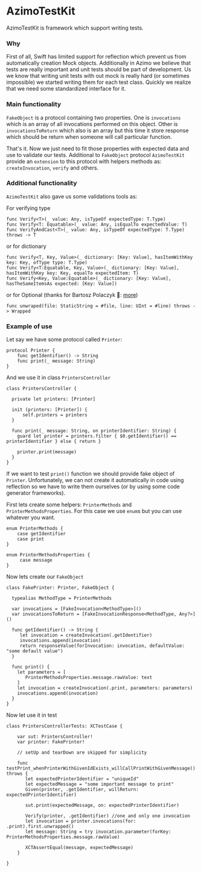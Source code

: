 # AzimoTestKit

AzimoTestKit is framework which support writing tests.

### Why

First of all, Swift has limited support for reflection which prevent us from automatically creation Mock objects. Additionally in Azimo we believe that tests are really important and unit tests should be part of development. Us we know that writing unit tests with out mock is really hard (or sometimes impossible) we started writing them for each test class. Quickly we realize that we need some standardized interface for it.

### Main functionality

`FakeObject` is a protocol containing two properties. One is `invocations` which is an array of all invocations performed on this object. Other is `invocationsToReturn` which also is an array but this time it store response which should be return when someone will call particular function.

That's it. Now we just need to fit those properties with expected data and use to validate our tests. Additional to `FakeObject` protocol `AzimoTestKit` provide an `extension` to this protocol with helpers methods as: `createInvocation`, `verify` and others.  


### Additional functionality

`AzimoTestKit` also gave us some validations tools as:

For verifying type

    func Verify<T>(_ value: Any, isTypeOf expectedType: T.Type)
    func Verify<T: Equatable>(_ value: Any, isEqualTo expectedValue: T)
    func VerifyAndCast<T>(_ value: Any, isTypeOf expectedType: T.Type) throws -> T

or for dictionary

    func Verify<T, Key, Value>(_ dictionary: [Key: Value], hasItemWithKey key: Key, ofType type: T.Type)
    func Verify<T:Equatable, Key, Value>(_ dictionary: [Key: Value], hasItemWithKey key: Key, equalTo expectedItem: T)
    func Verify<Key, Value:Equatable>(_ dictionary: [Key: Value], hasTheSameItemsAs expected: [Key: Value])

or for Optional (thanks for Bartosz Polaczyk 👏: [more](https://www.slideshare.net/BartoszPolaczyk1/lets-meet-your-expectations))

    func unwraped(file: StaticString = #file, line: UInt = #line) throws -> Wrapped

### Example of use

Let say we have some protocol called `Printer`:

    protocol Printer {
        func getIdentifier() -> String
        func print(_ message: String)
    }

And we use it in class `PrintersController`

    class PrintersController {

      private let printers: [Printer]

      init (printers: [Printer]) {
          self.printers = printers
      }

      func print(_ message: String, on printerIdentifier: String) {
        guard let printer = printers.filter { $0.getIdentifier() == printerIdentifier } else { return }

        printer.print(message)
      }
    }

If we want to test `print()` function we should provide fake object of `Printer`. Unfortunately, we can not create it automatically in code using reflection so we have to write them ourselves (or by using some code generator frameworks).

First lets create some helpers: `PrinterMethods` and `PrinterMethodsProperties`.
For this case we use `enum`s but you can use whatever you want.

    enum PrinterMethods {
        case getIdentifier
        case print
    }

    enum PrinterMethodsProperties {
         case message
    }

Now lets create our `FakeObject`

    class FakePrinter: Printer, FakeObject {

      typealias MethodType = PrinterMethods

      var invocations = [FakeInvocation<MethodType>]()
      var invocationsToReturn = [FakeInvocationResponse<MethodType, Any?>]()

      func getIdentifier() -> String {
         let invocation = createInvocation(.getIdentifier)
         invocations.append(invocation)
         return responseValue(forInvocation: invocation, defaultValue: "some default value")
      }

      func print() {
        let parameters = [
           PrinterMethodsProperties.message.rawValue: text
        ]
        let invocation = createInvocation(.print, parameters: parameters)
        invocations.append(invocation)
      }
    }


Now let use it in test

    class PrintersControllerTests: XCTestCase {

        var sut: PrintersController!
        var printer: FakePrinter!

        // setUp and tearDown are skipped for simplicity

        func testPrint_whenPrinterWithGivenIdExists_willCallPrintWithGivenMessage() throws {
           let expectedPrinterIdentifier = "uniqueId"
           let expectedMessage = "some important message to print"
           Given(printer, .getIdentifier, willReturn: expectedPrinterIdentifier)

           sut.print(expectedMessage, on: expectedPrinterIdentifier)

           Verify(printer, .getIdentifier) //one and only one invocation
           let invocation = printer.invocations(for: .print).first.unwrapped()
           let message: String = try invocation.parameter(forKey: PrinterMethodsProperties.message.rawValue)

           XCTAssertEqual(message, expectedMessage)
        }

    }
